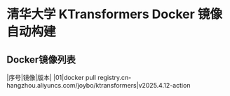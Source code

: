 # 清华大学 KTransformers Docker 镜像自动构建
## Docker镜像列表
|序号|镜像|版本|
|01|docker pull registry.cn-hangzhou.aliyuncs.com/joybo/ktransformers|v2025.4.12-action
